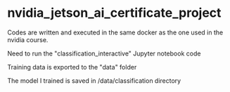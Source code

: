 # nvidia_jetson_ai_certificate_project

Codes are written and executed in the same docker as the one used in the nvidia course.

Need to run the "classification_interactive" Jupyter notebook code

Training data is exported to the "data" folder

The model I trained is saved in /data/classification directory
